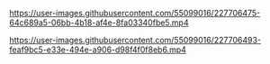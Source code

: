 

https://user-images.githubusercontent.com/55099016/227706475-64c689a5-06bb-4b18-af4e-8fa03340fbe5.mp4



https://user-images.githubusercontent.com/55099016/227706493-feaf9bc5-e33e-494e-a906-d98f4f0f8eb6.mp4

